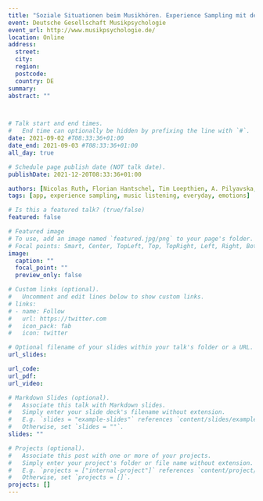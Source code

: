 ```yaml
---
title: "Soziale Situationen beim Musikhören. Experience Sampling mit der MuPsych App."
event: Deutsche Gesellschaft Musikpsychologie
event_url: http://www.musikpsychologie.de/
location: Online
address:
  street:
  city:
  region:
  postcode:
  country: DE
summary:
abstract: ""



# Talk start and end times.
#   End time can optionally be hidden by prefixing the line with `#`.
date: 2021-09-02 #T08:33:36+01:00
date_end: 2021-09-03 #T08:33:36+01:00
all_day: true

# Schedule page publish date (NOT talk date).
publishDate: 2021-12-20T08:33:36+01:00

authors: [Nicolas Ruth, Florian Hantschel, Tim Loepthien, A. Pilyavska, Will M. Randall, L. Spermann, F. Steltzer, Jochen Steffens]
tags: [app, experience sampling, music listening, everyday, emotions]

# Is this a featured talk? (true/false)
featured: false

# Featured image
# To use, add an image named `featured.jpg/png` to your page's folder.
# Focal points: Smart, Center, TopLeft, Top, TopRight, Left, Right, BottomLeft, Bottom, BottomRight.
image:
  caption: ""
  focal_point: ""
  preview_only: false

# Custom links (optional).
#   Uncomment and edit lines below to show custom links.
# links:
# - name: Follow
#   url: https://twitter.com
#   icon_pack: fab
#   icon: twitter

# Optional filename of your slides within your talk's folder or a URL.
url_slides:

url_code:
url_pdf:
url_video:

# Markdown Slides (optional).
#   Associate this talk with Markdown slides.
#   Simply enter your slide deck's filename without extension.
#   E.g. `slides = "example-slides"` references `content/slides/example-slides.md`.
#   Otherwise, set `slides = ""`.
slides: ""

# Projects (optional).
#   Associate this post with one or more of your projects.
#   Simply enter your project's folder or file name without extension.
#   E.g. `projects = ["internal-project"]` references `content/project/deep-learning/index.md`.
#   Otherwise, set `projects = []`.
projects: []
---
```

